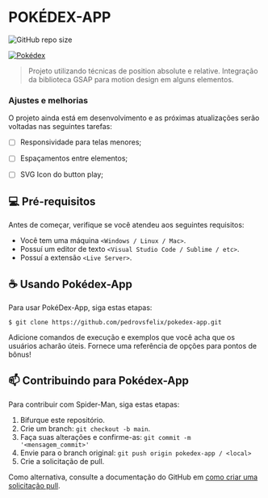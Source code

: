 # POKÉDEX-APP

![GitHub repo size](https://img.shields.io/github/repo-size/pedrovsfelix/pokedex-app)

<a href="https://pedrovsfelix.github.io/pokedex-app/">
  <img src="https://i.ibb.co/PgMNqfh/pokedexapp.png" style="max-height: 430px;" alt="Pokédex">
</a>

> Projeto utilizando técnicas de position absolute e relative. Integração da biblioteca GSAP para motion design em alguns elementos.

### Ajustes e melhorias

O projeto ainda está em desenvolvimento e as próximas atualizações serão voltadas nas seguintes tarefas:

- [ ]  Responsividade para telas menores;
- [ ]  Espaçamentos entre elementos;
- [ ]  SVG Icon do button play;


## 💻 Pré-requisitos

Antes de começar, verifique se você atendeu aos seguintes requisitos:

- Você tem uma máquina `<Windows / Linux / Mac>`.
- Possuí um editor de texto `<Visual Studio Code / Sublime / etc>`. 
- Possuí a extensão `<Live Server>`.

## ☕ Usando Pokédex-App

Para usar PokéDex-App, siga estas etapas:

```
$ git clone https://github.com/pedrovsfelix/pokedex-app.git
```

Adicione comandos de execução e exemplos que você acha que os usuários acharão úteis. Fornece uma referência de opções para pontos de bônus!

## 📫 Contribuindo para Pokédex-App

Para contribuir com Spider-Man, siga estas etapas:

1. Bifurque este repositório.
2. Crie um branch: `git checkout -b main`.
3. Faça suas alterações e confirme-as: `git commit -m '<mensagem_commit>'`
4. Envie para o branch original: `git push origin pokedex-app / <local>`
5. Crie a solicitação de pull.

Como alternativa, consulte a documentação do GitHub em [como criar uma solicitação pull](https://help.github.com/en/github/collaborating-with-issues-and-pull-requests/creating-a-pull-request).
